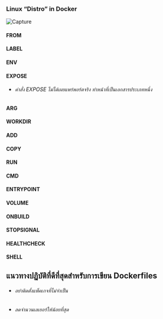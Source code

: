 ### Linux “Distro” in Docker

![Capture](https://user-images.githubusercontent.com/15135199/114679645-8fb91b80-9d36-11eb-8137-d698ed262333.JPG)


#### FROM

#### LABEL

#### ENV

#### EXPOSE

- ###### คำสั่ง EXPOSE ไม่ได้เผยแพร่พอร์ตจริง ทำหน้าที่เป็นเอกสารประเภทหนึ่ง

#### ARG

#### WORKDIR

#### ADD

#### COPY

#### RUN

#### CMD

#### ENTRYPOINT

#### VOLUME

#### ONBUILD

#### STOPSIGNAL

#### HEALTHCHECK

#### SHELL

## แนวทางปฏิบัติที่ดีที่สุดสำหรับการเขียน Dockerfiles

- ###### อย่าติดตั้งแพ็คเกจที่ไม่จำเป็น

- ###### ลดจำนวนเลเยอร์ให้น้อยที่สุด

